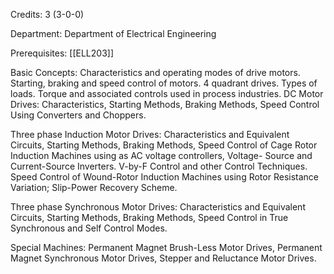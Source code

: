 Credits: 3 (3-0-0)

Department: Department of Electrical Engineering

Prerequisites: [[ELL203]]

Basic Concepts: Characteristics and operating modes of drive motors. Starting, braking and speed control of motors. 4 quadrant drives. Types of loads. Torque and associated controls used in process industries. DC Motor Drives: Characteristics, Starting Methods, Braking Methods, Speed Control Using Converters and Choppers.

Three phase Induction Motor Drives: Characteristics and Equivalent Circuits, Starting Methods, Braking Methods, Speed Control of Cage Rotor Induction Machines using as AC voltage controllers, Voltage- Source and Current-Source Inverters. V-by-F Control and other Control Techniques. Speed Control of Wound-Rotor Induction Machines using Rotor Resistance Variation; Slip-Power Recovery Scheme.

Three phase Synchronous Motor Drives: Characteristics and Equivalent Circuits, Starting Methods, Braking Methods, Speed Control in True Synchronous and Self Control Modes.

Special Machines: Permanent Magnet Brush-Less Motor Drives, Permanent Magnet Synchronous Motor Drives, Stepper and Reluctance Motor Drives.